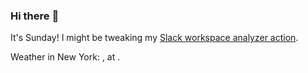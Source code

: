 ### Hi there :wave:

It's Sunday! I might be tweaking my [Slack workspace analyzer action](https://github.com/bewuethr/slack-analyzer).

Weather in New York: , at .
